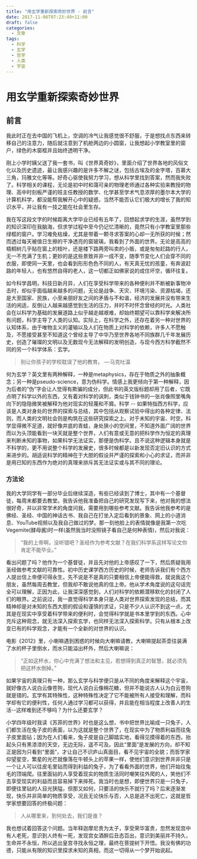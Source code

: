 ```yaml
---
title: "用玄学重新探索奇妙世界 - 前言"
date: 2017-11-06T07:23:49+11:00
draft: false
categories:
  - 文章
tags:
  - 科学
  - 玄学
  - 哲学
  - 人类
  - 宇宙
---
```


# 用玄学重新探索奇妙世界

## 前言

我此时正在去中国的飞机上，空调的冷气让我感觉很不舒服，于是想找点东西来转移自己的注意力，随后就注意到了机舱两边的小圆窗，让我想起小学教室里的窗户，绿色的木窗框并且始终透明干净。

刚上小学时姨父送了我一套书，叫《世界真奇妙》，里面介绍了世界各地的风俗文化以及历史遗迹，最让我感兴趣的是许多不解之谜，包括古埃及的金字塔，百慕大三角，玛雅文化等等。好奇心驱使我努力学习，想从科学里找到答案，然而我失败了。科学相关的课程，无论是初中时和蔼可亲的物理老师通过各种实验来教授的物理、高中时刻板严谨的班主任教授的数学、化学甚至学术气息浓厚的墨尔本大学的计算机科学，都没能帮我解开心中的疑惑，当然不能否认它们极大的增长了我的知识水平，并让我有一技之能在社会里生存。

我在写这段文字的时候距离大学毕业已经有五年了，回想起求学的生涯，虽然学到的知识深印在我脑海，但求学过程中至今仍记忆清晰的，竟然只有小学教室里那些绿框的窗户。学习难免枯燥，尤其是带着一颗寻求答案的心却一无所获的时候；然而透过每天被值日生擦的干净透亮的窗玻璃，我看到了外面的世界。无论是高高的梧桐树几乎贴在窗上的枝叶，还是楼下路两旁叫卖的小贩，或是匆匆赶路的行人，无一不充满了生机；更妙的是这些景致并非一成不变，随季节变化人们会穿不同的衣服，即使同一天里，也会看到形形色色不同的人，有天真无忧的孩童，有奔波赶路的年轻人，也有悠然自得的老人，这一切都正如佛家说的成住坏空，循环往复。

如今科学昌明，科技日新月异，人们在享受科学带来的各种便利并不断被新事物冲击时，却似乎面临越来越多的问题，无论是战争、天灾、环境污染、资源枯竭，还是大至国家、民族，小至亲朋好友之间的矛盾与不和谐，经济的发展并没有带来生活的闲适，反倒让人越来越感觉到生活的压力，并时不时怀念曾经的时光。人类社会在以科学为基础的发展道路上似乎越走越艰难，却始终期望可以靠科学来解决所有问题，科学主导了人类的认知。实际上，在科学之外，还存在着另一种对世界的认知体系，由于唯物主义的灌输以及人们在物质上对科学的依赖，许多人不愿触及，不愿接受甚至不知道这个曾经主导了中华乃至世界各地不同族群几千年发展历史，创造了璀璨的文明以及无数现今无法解释的发明创造，与现今西方科学截然不同的另一个科学体系：玄学。

> 别让你孩子的学校耽误了他的教育。
> — 马克吐温

何为玄学？英文里有两种解释，一种是metaphysics，存在于物质之外的抽象概念；另一种是pseudo-science，意为伪科学。情感上我更倾向于第一种解释，因为后者的“伪”字会让人觉得有欺骗的成分，但此书的英文版标题却用了后者，它既点明了科学以外的东西，又有着对科学的讽刺，类似于钱钟书的一张肖像照里嘴角向下的隐隐微笑被解释为他对现实的轻蔑和不屑。科学 -- 如果特指西方科学，应该是人类对身处的世界的探索与总结，其中包括从观察试验中得出的各种定律、法则，而人类的文明社会则是构筑在这些研究探索之上。对于未知的宇宙、时空，科学显得微不足道，就好像井底的青蛙，身处狭小的空间里，不知道外面广阔的世界而以为头顶能看到一块天就是整个世界，人们有意或无意的把科学作为恒定的真理来判断未知的事物，如果科学无法证实，那便是伪科学。且不说这种逻辑本身就是不科学的，更不用说整个科学的发展史，很多时候都是以新发现否定旧认识的方式来进步的。胡适说科学的精神在于大胆的假设并严谨的探索和小心的求证，而并非是用已知的东西作为绝对的真理来排斥其无法证实或与其不同的理论。

### 方法论

我的大学同学有一部分毕业后继续深造，有些已经读到了博士，其中有一个基督徒，每周末都要去教堂。我告诉他我准备把自己的研究发现写下来，他对我的想法很好奇，并以非常学术的角度问我，需要用到哪些参考文献。我告诉他我参考的是佛经、圣经、中国的神话古书、我自己在打坐入定后看到的景象、网上的小道消息、YouTube视频以及我自己做过的梦。那一刻他脸上的表情就像是我第一次吃Vegemite(酵母酱)时一样(虽然我当时没照镜子看自己是何种表情)，然后对我说：

> “我的上帝啊，没听错吧？圣经作为参考文献？在我们科学系这样写论文你肯定不能毕业。”

看出问题了吗？他作为一个基督徒，并且先对他的上帝感叹了一下，然后质疑我用圣经做参考文献的可靠性。初中历史课学西方历史的时候，老师告诉我们有个西方人提出信上帝便可得永生，先不说是不是真的只要相信上帝便能得救，就说我这个朋友，虽然每周去教堂，但我却不敢说他真的信上帝。他从学术角度说的这句话完全可以理解，正因为此，让我深深感觉到，人们对科学的依赖潜移默化的封闭了人们的眼界。之前说过，我一直觉得科学本身只是人类对世界探索发现的总结，而其精神却是对未知的东西大胆的假设和谨慎的求证，只是不少人认识不到这一点，尤其是在现实中享受着科学带来的便利时，会觉得科学就是书本里学到的东西。心中充斥这种观念，就无法深入探索玄学，也同样无法深入探索科学。只有从根本上改变已有的科学观念，才能有一个全新的对世界的认识。

电影《2012》里，小喇嘛遇到困惑的时候向大喇嘛请教，大喇嘛提起茶壶往装满了水的杯子里倒水，而水只能溢出杯外，然后大喇嘛说：

> “正如这杯水，你心中充满了想法和主见，若想得到真正的智慧，就必须先把这杯水倒掉。”

如果宇宙的真理只有一种，那么玄学与科学便只是从不同的角度来解释这个宇宙，就好像古人说白云像苍狗，现代人说白云像棉花糖，但并不能说古人认为白云苍狗就是错的。玄学有其特殊性，这种特殊性决定了它不能被所有人接受和理解，而科学却有它的便利性，任何人通过学习都可以获得，并且能在相当程度上改善人的生活--这样难到还不够吗？为什么还要玄学？

小学四年级时我读《苏菲的世界》时也是这么想，书中把世界比喻成一只兔子，人们都生活在兔子皮的表面，以为这就是整个世界了，在现实中为了物质利益而往兔子皮里面钻；因为在人们看来，兔子皮是自己脚踏实地，看得见摸得着的东西，抬起头只有黑漆漆的天空，无边无际，遥不可及。因此“里面”是发展的方向，却不知正是因为只看到“里面”，才让自己不识庐山真面目，看不见宇宙的全貌；而哲学家仰望星空，繁星的光芒就像落在牛顿头上的苹果一样，使他们意识到世界并非只是一个让人可以往皮毛里钻而得到利益的兔子，为了看看外面的世界，他们开始往兔毛的顶端爬。往里面钻的人享受着现实的物质生活同时嘲笑往外爬的人，笑他们不去享受现实的利益而且容易掉下来摔死。我当时也是想，即便世界只是一只兔子，即便往里钻的人目光狭隘，但那又如何，只要活的快乐不就行了吗？后来逐渐发现，快乐并非简单的物质享受，况且无论快乐与否，人总是逃不出死亡，这就是哲学家想要回答的终极问题：

> 人从哪里来，到何处去，我们是谁？

我也想试着回答这个问题。当年释迦摩尼贵为太子，享受荣华富贵，忽然发现宫中有人老死，意识到人终有一死，发现宫女酒醉后丑态百出，意识到美丽并不持久，生命并不永恒，所以逃出皇宫寻找永恒之理，最终在菩提树下开悟。我没有佛的功德，只能从有限的知识里探求未知的真相，而这一切得从一个梦开始说起。
